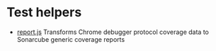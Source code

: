 # Test helpers

- [report.js](report.js) Transforms Chrome debugger protocol coverage data to Sonarcube generic coverage reports
